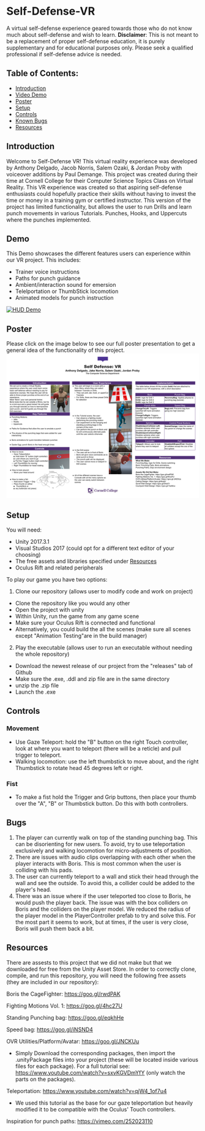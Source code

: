 # Self-Defense-VR
A virtual self-defense experience geared towards those who do not know much about self-defense and wish to learn. **Disclaimer**: This is not meant to be a replacement of proper self-defense education, it is purely supplementary and for educational purposes only. Please seek a qualified professional if self-defense advice is needed.

## Table of Contents:
- [Introduction](#introduction)
- [Video Demo](#demo)
- [Poster](#poster)
- [Setup](#setup)
- [Controls](#controls)
- [Known Bugs](#bugs)
- [Resources](#resources)

## Introduction
Welcome to Self-Defense VR! 
  This virtual reality experience was developed by Anthony Delgado, Jacob Norris, Salem Ozaki, & Jordan Proby with voiceover additions by Paul Demange. This project was created during their time at Cornell College for their Computer Science Topics Class on Virtual Reality. This VR experience was created so that aspiring self-defense enthusiasts could hopefully practice their skills without having to invest the time or money in a training gym or certified instructor. 
  This version of the project has limited functionality, but allows the user to run Drills and learn punch movements in various Tutorials. Punches, Hooks, and Uppercuts where the punches implemented.
  
## Demo
This Demo showcases the different features users can experience within our VR project. This includes:
- Trainer voice instructions
- Paths for punch guidance
- Ambient/interaction sound for emersion
- Telelportation or ThumbStick locomotion
- Animated models for punch instruction

[![HUD Demo](http://img.youtube.com/vi/nsHNmOCuyps/0.jpg)](https://youtu.be/nsHNmOCuyps)

## Poster
Please click on the image below to see our full poster presentation to get a general idea of the functionality of this project.
![Poster](https://github.com/AnthonyD1/Self-Defense-VR/raw/master/Self-Defense-Poster.png "Poster")

## Setup
You will need:
- Unity 2017.3.1
- Visual Studios 2017 (could opt for a different text editor of your choosing)
- The free assets and libraries specified under [Resources](#resources)
- Oculus Rift and related peripherals

To play our game you have two options:
1. Clone our repository (allows user to modify code and work on project)
- Clone the repository like you would any other
- Open the project with unity
- Within Unity, run the game from any game scene
- Make sure your Oculus Rift is connected and functional
- Alternatively, you could build the all the scenes (make sure all scenes except "Animation Testing"are in the build manager)

2. Play the executable (allows user to run an executable without needing the whole repository)
- Download the newest release of our project from the "releases" tab of Github
- Make sure the .exe, .ddl and zip file are in the same directory
- unzip the .zip file
- Launch the .exe

## Controls
### Movement
- Use Gaze Teleport: hold the "B" button on the right Touch controller, look at where you want to teleport (there will be a reticle) and pull trigger to teleport.
- Walking locomotion: use the left thumbstick to move about, and the right Thumbstick to rotate head 45 degrees left or right.

### Fist
- To make a fist hold the Trigger and Grip buttons, then place your thumb over the "A", "B" or Thumbstick button. Do this with both controllers.


## Bugs
1. The player can currently walk on top of the standing punching bag. This can be disorienting for new users. To avoid, try to use teleportation exclusively and walking locomotion for micro-adjustments of position.
2. There are issues with audio clips overlapping with each other when the player interacts with Boris. This is most common when the user is colliding with his pads.
3. The user can currently teleport to a wall and stick their head through the wall and see the outside. To avoid this, a collider could be added to the player's head.
4. There was an issue where if the user teleported too close to Boris, he would push the player back. The issue was with the box colliders on Boris and the colliders on the player model. We reduced the radius of the player model in the PlayerController prefab to try and solve this. For the most part it seems to work, but at times, if the user is very close, Boris will push them back a bit.

## Resources
  There are assests to this project that we did not make but that we downloaded for free from the Unity Asset Store. In order to correctly clone, compile, and run this repository, you will need the following free assets (they are included in our repository):
  
  Boris the CageFighter: https://goo.gl/rwdPAK
  
  Fighting Motions Vol. 1: https://goo.gl/4hc27U
  
  Standing Punching bag: https://goo.gl/eqkhHe
  
  Speed bag: https://goo.gl/iNSND4
  
  OVR Utilities/Platform/Avatar: https://goo.gl/JNCKUu
  - Simply Download the corresponding packages, then import the .unityPackage files into your project (these will be located inside various files for each package). For a full tutorial see: https://www.youtube.com/watch?v=sxvKGVDmYfY (only watch the parts on the packages).
  
  Teleportation: https://www.youtube.com/watch?v=qjW4_1of7u4
  - We used this tutorial as the base for our gaze teleportation but heavily modified it to be compatible with the Oculus' Touch controllers.
  
  Inspiration for punch paths: https://vimeo.com/252023110


